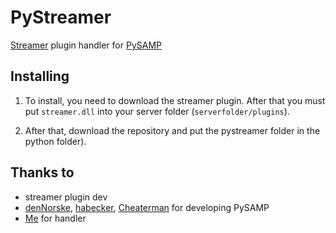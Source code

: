 # PyStreamer

[Streamer](https://github.com/samp-incognito/samp-streamer-plugin) plugin handler for [PySAMP](https://github.com/pysamp/PySAMP)

## Installing

1. To install, you need to download the streamer plugin. After that you must put `streamer.dll` into your server folder (`serverfolder/plugins`).

2. After that, download the repository and put the pystreamer folder in the python folder).

## Thanks to

* streamer plugin dev
* [denNorske](https://github.com/dennorske), [habecker](https://github.com/habecker), [Cheaterman](https://github.com/Cheaterman) for developing PySAMP
* [Me](https://github.com/Ykpauneu) for handler